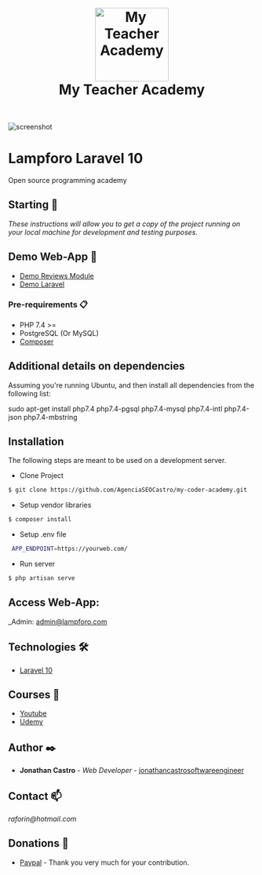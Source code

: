 <h1 align="center">
    <br>
    <a href="https://yourweb.com/">
        <img src="https://yourweb.com/public/images/lampforo.png" alt="My Teacher Academy" width="150">
    </a>
    <br>
    My Teacher Academy
    <br>
</h1>

<br>

![screenshot](screenshot.png)

# Lampforo Laravel 10 
Open source programming academy

## Starting 🚀

_These instructions will allow you to get a copy of the project running on your local machine for development and testing purposes._

## Demo Web-App :movie_camera: 

* [Demo Reviews Module ](https://www.youtube.com/watch?v=KuaaLIFbkX0)
* [Demo Laravel](https://www.youtube.com/watch?v=eR8_cDXCo5Y)

### Pre-requirements 📋

- PHP 7.4 >=
- PostgreSQL (Or MySQL)
- [Composer](https://getcomposer.org/)

## Additional details on dependencies

Assuming you're running Ubuntu, and then install all dependencies from the following list:

sudo apt-get install php7.4 php7.4-pgsql php7.4-mysql php7.4-intl php7.4-json php7.4-mbstring

## Installation

The following steps are meant to be used on a development server.


- Clone Project

```bash
$ git clone https://github.com/AgenciaSEOCastro/my-coder-academy.git
``` 
- Setup vendor libraries 

```bash
$ composer install
```

- Setup .env file 

```bash
 APP_ENDPOINT=https://yourweb.com/
```
- Run server  

```bash
$ php artisan serve
```


## Access Web-App:

_Admin: admin@lampforo.com

## Technologies 🛠️

* [Laravel 10](https://laravel.com/docs/10.x) 

## Courses :movie_camera: 

* [Youtube](https://www.youtube.com/@laravelcoders)
* [Udemy](https://www.udemy.com/course/curso-laravel-desde-cero-a-programador-de-sistemas/learn/?couponCode=E52CF41DE8298B813170)    

## Author ✒️

* **Jonathan Castro** - *Web Developer* - [jonathancastrosoftwareengineer](https://github.com/jonathancastrosoftwareengineer)


## Contact :mailbox:

_raforin@hotmail.com_

## Donations 🎁

* [Paypal](https://paypal.me/joncastroweb?locale.x=es_XC) - Thank you very much for your contribution.
